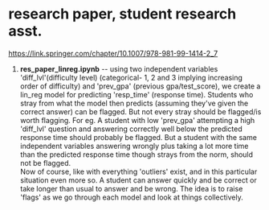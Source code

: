 # research paper, student research asst. 
https://link.springer.com/chapter/10.1007/978-981-99-1414-2_7

1. **res_paper_linreg.ipynb** -- using two independent variables 'diff_lvl'(difficulty level) (categorical- 1, 2 and 3 implying increasing order of difficulty) and 'prev_gpa' (previous gpa/test_score), we create a lin_reg model for predicting 'resp_time' (response time).
 Students who stray from what the model then predicts (assuming they've given the correct answer) can be flagged. But not every stray should be flagged/is worth flagging. For eg. A student with low 'prev_gpa' attempting a high 'diff_lvl' question and answering correctly well below the predicted response time should probably be flagged. But a student with the same independent variables answering wrongly plus taking a lot more time than the predicted response time though strays from the norm, should not be flagged.  
Now of course, like with everything 'outliers' exist, and in this particular situation even more so. A student can answer quickly and be correct or take longer than usual to answer and be wrong. The idea is to raise 'flags' as we go through each model and look at things collectively.
